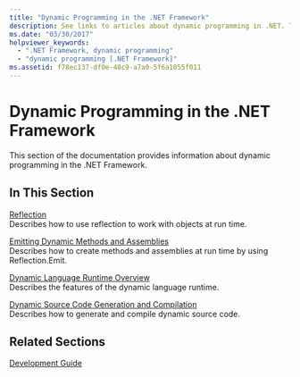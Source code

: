 ```yaml
---
title: "Dynamic Programming in the .NET Framework"
description: See links to articles about dynamic programming in .NET. The articles cover reflection, emitting dynamic methods and assemblies, and more.
ms.date: "03/30/2017"
helpviewer_keywords: 
  - ".NET Framework, dynamic programming"
  - "dynamic programming [.NET Framework]"
ms.assetid: f78ec137-df0e-48c9-a7a0-5f6a1055f011
---
```

# Dynamic Programming in the .NET Framework
This section of the documentation provides information about dynamic programming in the .NET Framework.  
  
## In This Section  
 [Reflection](reflection.md)  
 Describes how to use reflection to work with objects at run time.  
  
 [Emitting Dynamic Methods and Assemblies](emitting-dynamic-methods-and-assemblies.md)  
 Describes how to create methods and assemblies at run time by using Reflection.Emit.  
  
 [Dynamic Language Runtime Overview](dynamic-language-runtime-overview.md)  
 Describes the features of the dynamic language runtime.  
  
 [Dynamic Source Code Generation and Compilation](dynamic-source-code-generation-and-compilation.md)  
 Describes how to generate and compile dynamic source code.  
  
## Related Sections  
 [Development Guide](../development-guide.md)  
